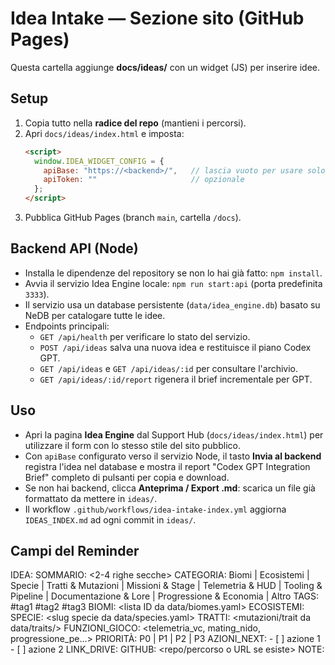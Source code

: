 # Idea Intake — Sezione sito (GitHub Pages)

Questa cartella aggiunge **docs/ideas/** con un widget (JS) per inserire idee.

## Setup
1. Copia tutto nella **radice del repo** (mantieni i percorsi).
2. Apri `docs/ideas/index.html` e imposta:
   ```html
   <script>
     window.IDEA_WIDGET_CONFIG = {
       apiBase: "https://<backend>/",   // lascia vuoto per usare solo export .md
       apiToken: ""                     // opzionale
     };
   </script>
   ```
3. Pubblica GitHub Pages (branch `main`, cartella `/docs`).

## Backend API (Node)
- Installa le dipendenze del repository se non lo hai già fatto: `npm install`.
- Avvia il servizio Idea Engine locale: `npm run start:api` (porta predefinita `3333`).
- Il servizio usa un database persistente (`data/idea_engine.db`) basato su NeDB per catalogare tutte le idee.
- Endpoints principali:
  - `GET /api/health` per verificare lo stato del servizio.
  - `POST /api/ideas` salva una nuova idea e restituisce il piano Codex GPT.
  - `GET /api/ideas` e `GET /api/ideas/:id` per consultare l'archivio.
  - `GET /api/ideas/:id/report` rigenera il brief incrementale per GPT.

## Uso
- Apri la pagina **Idea Engine** dal Support Hub (`docs/ideas/index.html`) per utilizzare il form con lo stesso stile del
  sito pubblico.
- Con `apiBase` configurato verso il servizio Node, il tasto **Invia al backend** registra l'idea nel database e mostra il
  report "Codex GPT Integration Brief" completo di pulsanti per copia e download.
- Se non hai backend, clicca **Anteprima / Export .md**: scarica un file già formattato da mettere in `ideas/`.
- Il workflow `.github/workflows/idea-intake-index.yml` aggiorna `IDEAS_INDEX.md` ad ogni commit in `ideas/`.

## Campi del Reminder
IDEA: <titolo breve>
SOMMARIO: <2-4 righe secche>
CATEGORIA: Biomi | Ecosistemi | Specie | Tratti & Mutazioni | Missioni & Stage | Telemetria & HUD | Tooling & Pipeline | Documentazione & Lore | Progressione & Economia | Altro
TAGS: #tag1 #tag2 #tag3
BIOMI: <lista ID da data/biomes.yaml>
ECOSISTEMI: <meta-nodi o pack collegati>
SPECIE: <slug specie da data/species.yaml>
TRATTI: <mutazioni/trait da data/traits/>
FUNZIONI_GIOCO: <telemetria_vc, mating_nido, progressione_pe…>
PRIORITÀ: P0 | P1 | P2 | P3
AZIONI_NEXT: - [ ] azione 1  - [ ] azione 2
LINK_DRIVE: <URL se esiste>
GITHUB: <repo/percorso o URL se esiste>
NOTE: <altro>
